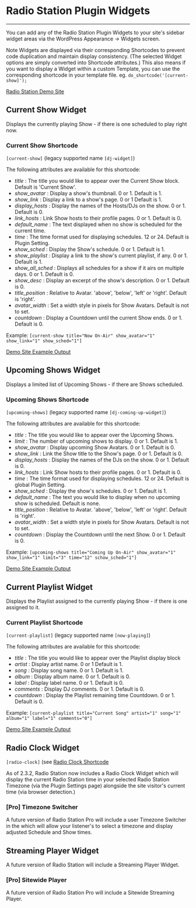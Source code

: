 # Radio Station Plugin Widgets

***

You can add any of the Radio Station Plugin Widgets to your site's sidebar widget areas via the WordPress Appearance -> Widgets screen. 

Note Widgets are displayed via their corresponding Shortcodes to prevent code duplication and maintain display consistency. (The selected Widget options are simply converted into Shortcode attributes.) This also means if you want to display a Widget within a custom Template, you can use the corresponding shortcode in your template file. eg. `do_shortcode('[current-show]');`

[Radio Station Demo Site](http://radiostationdemo.com)


## Current Show Widget
Displays the currently playing Show - if there is one scheduled to play right now.

### Current Show Shortcode
`[current-show]` (legacy supported name `[dj-widget]`)

The following attributes are available for this shortcode:

* *title* : The title you would like to appear over the Current Show block. Default is 'Current Show'.
* *show_avatar* : Display a show's thumbnail. 0 or 1. Default is 1.
* *show_link* : Display a link to a show's page. 0 or 1 Default is 1.
* *display_hosts* : Display the names of the Hosts/DJs on the show. 0 or 1. Default is 0.
* *link_hosts* : Link Show hosts to their profile pages. 0 or 1. Default is 0.
* *default_name* : The text displayed when no show is scheduled for the current time.
* *time* : The time format used for displaying schedules. 12 or 24. Default is Plugin Setting.
* *show_sched* : Display the Show's schedule. 0 or 1. Default is 1.
* *show_playlist* : Display a link to the show's current playlist, if any. 0 or 1.  Default is 1.
* *show_all_sched* : Displays all schedules for a show if it airs on multiple days. 0 or 1. Default is 0.
* *show_desc* : Display an excerpt of the show's description. 0 or 1. Default is 0.
* *title_position* : Relative to Avatar. 'above', 'below', 'left' or 'right'. Default is 'right'.
* *avatar_width* : Set a width style in pixels for Show Avatars. Default is not to set.
* *countdown* : Display a Countdown until the current Show ends. 0 or 1. Default is 0.

Example: `[current-show title="Now On-Air" show_avatar="1" show_link="1" show_sched="1"]`

[Demo Site Example Output](https://radiostationdemo.com/extra-shortcodes/current-show-widget/)

## Upcoming Shows Widget
Displays a limited list of Upcoming Shows - if there are Shows scheduled.


### Upcoming Shows Shortcode
`[upcoming-shows]` (legacy supported name `[dj-coming-up-widget]`)

The following attributes are available for this shortcode:

* *title* : The title you would like to appear over the Upcoming Shows.
* *limit* : The number of upcoming shows to display. 0 or 1. Default is 1.
* *show_avatar* : Display upcoming Show Avatars. 0 or 1. Default is 0.
* *show_link* : Link the Show title to the Show's page. 0 or 1. Default is 0.
* *display_hosts* : Display the names of the DJs on the show. 0 or 1. Default is 0.
* *link_hosts* : Link Show hosts to their profile pages. 0 or 1. Default is 0.
* *time* : The time format used for displaying schedules. 12 or 24. Default is global Plugin Setting.
* *show_sched* : Display the show's schedules. 0 or 1.  Default is 1.
* *default_name* : The text you would like to display when no upcoming show is scheduled. Default is none.
* *title_position* : Relative to Avatar. 'above', 'below', 'left' or 'right'. Default is 'right'.
* *avatar_width* : Set a width style in pixels for Show Avatars. Default is not to set.
* *countdown* : Display the Countdown until the next Show. 0 or 1. Default is 0.

Example: `[upcoming-shows title="Coming Up On-Air" show_avatar="1" show_link="1" limit="3" time="12" schow_sched="1"]`

[Demo Site Example Output](https://radiostationdemo.com/extra-shortcodes/upcoming-shows-widget/)

## Current Playlist Widget
Displays the Playlist assigned to the currently playing Show - if there is one assigned to it.

### Current Playlist Shortcode
`[current-playlist]` (legacy supported name `[now-playing]`)

The following attributes are available for this shortcode:

* *title* : The title you would like to appear over the Playlist display block
* *artist* : Display artist name. 0 or 1  Default is 1.
* *song* : Display song name. 0 or 1. Default is 1.
* *album* : Display album name. 0 or 1. Default is 0.
* *label* : Display label name. 0 or 1.  Default is 0.
* *comments* : Display DJ comments. 0 or 1. Default is 0.
* *countdown* : Display the Playlist remaining time Countdown. 0 or 1. Default is 0.

Example: `[current-playlist title="Current Song" artist="1" song="1" album="1" label="1" comments="0"]`

[Demo Site Example Output](https://radiostationdemo.com/extra-shortcodes/current-playlist-widget/)

## Radio Clock Widget
`[radio-clock]` (see [Radio Clock Shortcode](./Shortcodes.md#radio-clock-widget)

As of 2.3.2, Radio Station now includes a Radio Clock Widget which will display the current Radio Station time in your selected Radio Station Timezone (via the Plugin Settings page) alongside the site visitor's current time (via browser detection.)

### [Pro] Timezone Switcher
A future version of Radio Station Pro will include a user Timezone Switcher in the which will allow your listener's to select a timezone and display adjusted Schedule and Show times.

## Streaming Player Widget
A future version of Radio Station will include a Streaming Player Widget.

### [Pro] Sitewide Player
A future version of Radio Station Pro will include a Sitewide Streaming Player.

